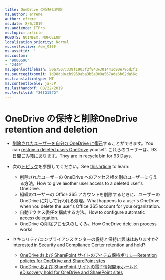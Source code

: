 ```yaml
---
title: OneDrive の保持と削除
ms.author: efrene
author: efrene
ms.date: 8/6/2019
ms.audience: ITPro
ms.topic: article
ROBOTS: NOINDEX, NOFOLLOW
localization_priority: Normal
ms.collection: Adm_O365
ms.assetid: ''
ms.custom:
- "9000596"
- "2440"
ms.openlocfilehash: 50a75073339f1903f2f843e301441c90e795d2f1
ms.sourcegitcommit: 1d98db8acb9959aba3b5e308a567ade6b62da56c
ms.translationtype: MT
ms.contentlocale: ja-JP
ms.lasthandoff: 08/22/2019
ms.locfileid: "36521572"
---
```

# <a name="onedrive-retention-and-deletion"></a><span data-ttu-id="0f26b-102">OneDrive の保持と削除</span><span class="sxs-lookup"><span data-stu-id="0f26b-102">OneDrive retention and deletion</span></span>

- <span data-ttu-id="0f26b-103">[削除されたユーザーを自分の OneDrive に復元](https://docs.microsoft.com/onedrive/restore-deleted-onedrive)することができます。</span><span class="sxs-lookup"><span data-stu-id="0f26b-103">You can [restore a deleted users OneDrive](https://docs.microsoft.com/onedrive/restore-deleted-onedrive) yourself.</span></span> <span data-ttu-id="0f26b-104">これらのユーザーは、93日間ごみ箱にあります。</span><span class="sxs-lookup"><span data-stu-id="0f26b-104">They are in recycle bin for 93 Days.</span></span> 

- <span data-ttu-id="0f26b-105">次の[トピック](https://docs.microsoft.com/onedrive/restore-deleted-onedrive)を参照してください。</span><span class="sxs-lookup"><span data-stu-id="0f26b-105">See [this article](https://docs.microsoft.com/onedrive/restore-deleted-onedrive) to learn:</span></span>
    - <span data-ttu-id="0f26b-106">削除されたユーザーの OneDrive へのアクセス権を別のユーザーに与える方法。</span><span class="sxs-lookup"><span data-stu-id="0f26b-106">How to give another user access to a deleted user's OneDrive.</span></span>
    - <span data-ttu-id="0f26b-107">組織のユーザーの Office 365 アカウントを削除するときに、ユーザーの OneDrive に対して行われる処理。</span><span class="sxs-lookup"><span data-stu-id="0f26b-107">What happens to a user's OneDrive when you delete the user's Office 365 account for your organization.</span></span>
    - <span data-ttu-id="0f26b-108">自動アクセス委任を構成する方法。</span><span class="sxs-lookup"><span data-stu-id="0f26b-108">How to configure automatic access delegation.</span></span>
    - <span data-ttu-id="0f26b-109">OneDrive の削除プロセスのしくみ。</span><span class="sxs-lookup"><span data-stu-id="0f26b-109">How OneDrive deletion process works.</span></span>

- <span data-ttu-id="0f26b-110">セキュリティ/コンプライアンスセンターの保持と保持に興味はありますか?</span><span class="sxs-lookup"><span data-stu-id="0f26b-110">Interested in Security and Compliance Center retention and hold?:</span></span>
    - [<span data-ttu-id="0f26b-111">OneDrive および SharePoint サイトのアイテム保持ポリシー</span><span class="sxs-lookup"><span data-stu-id="0f26b-111">Retention policies for OneDrive and SharePoint sites</span></span>](https://docs.microsoft.com/office365/securitycompliance/retention-policies?redirectSourcePath=%252farticle%252f5e377752-700d-4870-9b6d-12bfc12d2423#content-in-onedrive-accounts-and-sharepoint-sites)
    - [<span data-ttu-id="0f26b-112">OneDrive および SharePoint サイトの電子情報開示ホールド</span><span class="sxs-lookup"><span data-stu-id="0f26b-112">eDiscovery hold for OneDrive and SharePoint sites</span></span>](https://docs.microsoft.com/office365/securitycompliance/ediscovery-cases#step-4-place-content-locations-on-hold)



